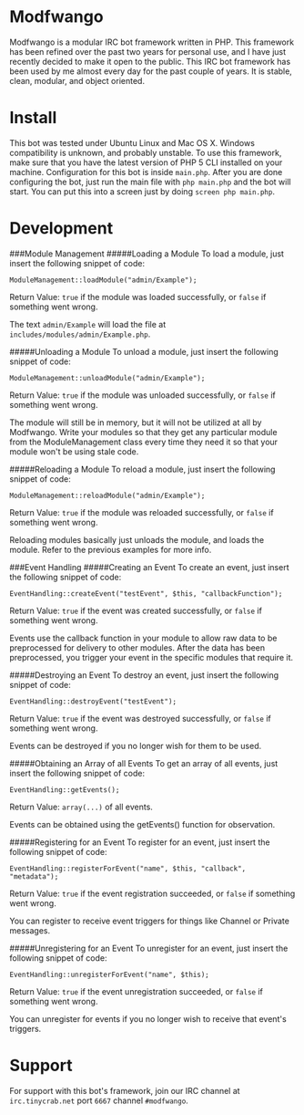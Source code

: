 Modfwango
=========

Modfwango is a modular IRC bot framework written in PHP.  This framework has been refined over the past two years for personal use, and I have just recently decided to make it open to the public.  This IRC bot framework has been used by me almost every day for the past couple of years.  It is stable, clean, modular, and object oriented.


Install
=======

This bot was tested under Ubuntu Linux and Mac OS X.  Windows compatibility is unknown, and probably unstable.  To use this framework, make sure that you have the latest version of PHP 5 CLI installed on your machine.  Configuration for this bot is inside `main.php`.  After you are done configuring the bot, just run the main file with `php main.php` and the bot will start.  You can put this into a screen just by doing `screen php main.php`.


Development
===========

###Module Management
#####Loading a Module
To load a module, just insert the following snippet of code:

`ModuleManagement::loadModule("admin/Example");`

Return Value:  `true` if the module was loaded successfully, or `false` if something went wrong.

The text `admin/Example` will load the file at `includes/modules/admin/Example.php`.

#####Unloading a Module
To unload a module, just insert the following snippet of code:

`ModuleManagement::unloadModule("admin/Example");`

Return Value:  `true` if the module was unloaded successfully, or `false` if something went wrong.

The module will still be in memory, but it will not be utilized at all by Modfwango.  Write your modules so that they get any particular module from the ModuleManagement class every time they need it so that your module won't be using stale code.

#####Reloading a Module
To reload a module, just insert the following snippet of code:

`ModuleManagement::reloadModule("admin/Example");`

Return Value:  `true` if the module was reloaded successfully, or `false` if something went wrong.

Reloading modules basically just unloads the module, and loads the module.  Refer to the previous examples for more info.

###Event Handling
#####Creating an Event
To create an event, just insert the following snippet of code:

`EventHandling::createEvent("testEvent", $this, "callbackFunction");`

Return Value:  `true` if the event was created successfully, or `false` if something went wrong.

Events use the callback function in your module to allow raw data to be preprocessed for delivery to other modules.  After the data has been preprocessed, you trigger your event in the specific modules that require it.

#####Destroying an Event
To destroy an event, just insert the following snippet of code:

`EventHandling::destroyEvent("testEvent");`

Return Value:  `true` if the event was destroyed successfully, or `false` if something went wrong.

Events can be destroyed if you no longer wish for them to be used.

#####Obtaining an Array of all Events
To get an array of all events, just insert the following snippet of code:

`EventHandling::getEvents();`

Return Value:  `array(...)` of all events.

Events can be obtained using the getEvents() function for observation.

#####Registering for an Event
To register for an event, just insert the following snippet of code:

`EventHandling::registerForEvent("name", $this, "callback", "metadata");`

Return Value:  `true` if the event registration succeeded, or `false` if something went wrong.

You can register to receive event triggers for things like Channel or Private messages.

#####Unregistering for an Event
To unregister for an event, just insert the following snippet of code:

`EventHandling::unregisterForEvent("name", $this);`

Return Value:  `true` if the event unregistration succeeded, or `false` if something went wrong.

You can unregister for events if you no longer wish to receive that event's triggers.


Support
=======

For support with this bot's framework, join our IRC channel at `irc.tinycrab.net` port `6667` channel `#modfwango`.
